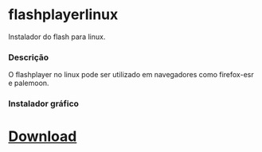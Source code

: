 # flashplayerlinux
Instalador do flash para linux.
### Descrição
O flashplayer no linux pode ser utilizado em navegadores como firefox-esr e palemoon.
### Instalador gráfico 
# [Download](https://github.com/proxlu/linuxflashplayer/raw/main/flashplayer.bin)
